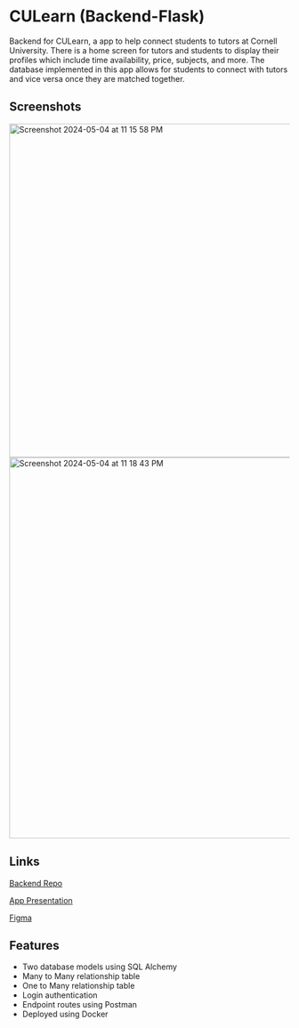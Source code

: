 # CULearn (Backend-Flask)
Backend for CULearn, a app to help connect students to tutors at Cornell University. There is a home screen for tutors and students to display their profiles which include
time availability, price, subjects, and more. The database implemented in this app allows for students to connect with tutors and vice versa once they are matched together. 

## Screenshots
<img width="600" alt="Screenshot 2024-05-04 at 11 15 58 PM" src="https://github.com/kwchen1970/HackChallenge24/assets/145308966/25e167bc-44ef-43c8-b860-97e530ddcbdb">

<img width="685" alt="Screenshot 2024-05-04 at 11 18 43 PM" src="https://github.com/kwchen1970/HackChallenge24/assets/145308966/9518c749-8a61-48c8-b6f0-4667869fe28b">



## Links
[Backend Repo](https://github.com/kwchen1970/HackChallenge24)

[App Presentation](https://www.youtube.com/watch?v=1jWZXXmy4w4)

[Figma](https://www.figma.com/file/mQn58fEYC4vIOk8DLGcu6z/Mid-fi's-for-Hack-Challenge-SP24?type=design&node-id=0-1&mode=design)

## Features
- Two database models using SQL Alchemy
- Many to Many relationship table
- One to Many relationship table
- Login authentication
- Endpoint routes using Postman
- Deployed using Docker


